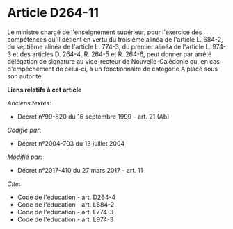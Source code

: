 # Article D264-11

Le ministre chargé de l'enseignement supérieur, pour l'exercice des compétences qu'il détient en vertu du troisième alinéa de
l'article L. 684-2,
       du septième alinéa de l'article L. 774-3, du premier alinéa de l'article L. 974-3 et des articles D. 264-4, R. 264-5
et R. 264-6, peut donner par arrêté délégation de signature au vice-recteur de Nouvelle-Calédonie ou, en cas d'empêchement de
celui-ci, à un fonctionnaire de catégorie A placé sous son autorité.

**Liens relatifs à cet article**

_Anciens textes_:

  - Décret n°99-820 du 16 septembre 1999 - art. 21 (Ab)

_Codifié par_:

  - Décret n°2004-703 du 13 juillet 2004

_Modifié par_:

  - Décret n°2017-410 du 27 mars 2017 - art. 11

_Cite_:

  - Code de l'éducation - art. D264-4
  - Code de l'éducation - art. L684-2
  - Code de l'éducation - art. L774-3
  - Code de l'éducation - art. L974-3
